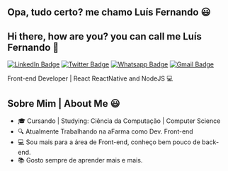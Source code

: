 ## Opa, tudo certo? me chamo Luís Fernando 😃
## Hi there, how are you? you can call me Luís Fernando 👋

[![LinkedIn Badge](https://img.shields.io/badge/LinkedIn-Luis_Fernando-045FB4?style=flat-square&logo=LinkedIn&logoColor=white&link=https://www.linkedin.com/in/luís-fernando-matheus-corrêa-5764191a6)](https://www.linkedin.com/in/luís-fernando-matheus-corrêa-5764191a6) [![Twitter Badge](https://img.shields.io/badge/Twitter-@LFernandoMathC-0080ff?style=flat-square&logo=Twitter&logoColor=white&link=https://twitter.com/LFernandoMathC)](https://twitter.com/LFernandoMathC) [![Whatsapp Badge](https://img.shields.io/badge/WhatsApp-Send_Message-00FF00?style=flat-square&logo=Whatsapp&logoColor=white&link=https://api.whatsapp.com/send?phone=+5524999063796)](https://api.whatsapp.com/send?phone=+5524999063796) [![Gmail Badge](https://img.shields.io/badge/Gmail-luisfilipe.ac@gmail.com-FE2E2E?style=flat-square&logo=Gmail&logoColor=white&link=mailto:luisfilipe.ac@gmail.com)](mailto:luisfilipe.ac@gmail.com)

Front-end Developer | React ReactNative and NodeJS 💻

## Sobre Mim | About Me 😃
- 🎓 Cursando | Studying: Ciência da Computação | Computer Science
- 🔍 Atualmente Trabalhando na aFarma como Dev. Front-end
- 💻 Sou mais para a área de Front-end, conheço bem pouco de back-end.
- 📚 Gosto sempre de aprender mais e mais.
